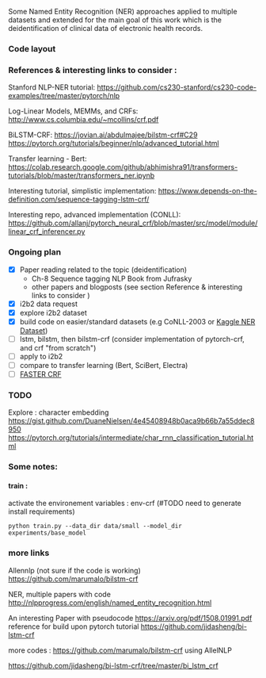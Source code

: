 Some Named Entity Recognition (NER) approaches 
applied to multiple datasets and extended for the main goal of this 
work which is the deidentification of clinical data of electronic
health records.

### Code layout


### References & interesting links to consider :

Stanford NLP-NER tutorial:
https://github.com/cs230-stanford/cs230-code-examples/tree/master/pytorch/nlp

Log-Linear Models, MEMMs, and CRFs:
http://www.cs.columbia.edu/~mcollins/crf.pdf

BiLSTM-CRF:
https://jovian.ai/abdulmajee/bilstm-crf#C29
https://pytorch.org/tutorials/beginner/nlp/advanced_tutorial.html

Transfer learning - Bert:
https://colab.research.google.com/github/abhimishra91/transformers-tutorials/blob/master/transformers_ner.ipynb

Interesting tutorial, simplistic implementation:
https://www.depends-on-the-definition.com/sequence-tagging-lstm-crf/

Interesting repo, advanced implementation (CONLL):
https://github.com/allanj/pytorch_neural_crf/blob/master/src/model/module/linear_crf_inferencer.py


### Ongoing plan

- [x] Paper reading related to the topic (deidentification)
  - Ch-8 Sequence tagging NLP Book from Jufrasky 
  - other papers and blogposts (see section Reference & interesting links to consider  )
- [x] i2b2 data request
- [x] explore i2b2 dataset
- [x] build code on easier/standard datasets (e.g CoNLL-2003 or [Kaggle NER Dataset](https://www.kaggle.com/datasets/abhinavwalia95/entity-annotated-corpus))
- [ ] lstm, bilstm, then bilstm-crf (consider implementation of pytorch-crf, and crf "from scratch")
- [ ] apply to i2b2 
- [ ] compare to transfer learning (Bert, SciBert, Electra)
- [ ] [FASTER CRF](https://github.com/allanj/pytorch_neural_crf/blob/master/docs/fast_crf.md)

### TODO
Explore : character embedding https://gist.github.com/DuaneNielsen/4e45408948b0aca9b66b7a55ddec8950
          https://pytorch.org/tutorials/intermediate/char_rnn_classification_tutorial.html


### Some notes:
#### train : 

activate the environement variables : env-crf (#TODO need to generate install requirements)

```
python train.py --data_dir data/small --model_dir experiments/base_model

```

### more links 
Allennlp (not sure if the code is working)
https://github.com/marumalo/bilstm-crf

NER, multiple papers with code 
http://nlpprogress.com/english/named_entity_recognition.html

An interesting Paper with pseudocode 
https://arxiv.org/pdf/1508.01991.pdf
reference for build upon pytorch tutorial https://github.com/jidasheng/bi-lstm-crf

more codes  :
https://github.com/marumalo/bilstm-crf using AllelNLP

https://github.com/jidasheng/bi-lstm-crf/tree/master/bi_lstm_crf





